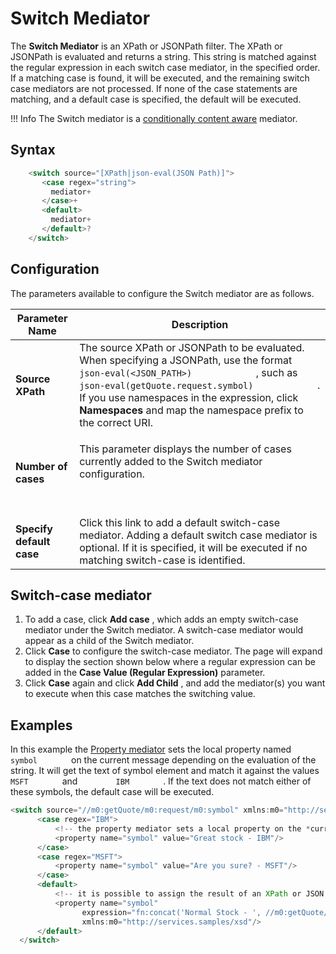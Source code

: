 # Switch Mediator

The **Switch Mediator** is an XPath or JSONPath filter. The XPath or JSONPath is evaluated and returns a string. This string is matched against the regular expression in each switch case mediator, in the specified order. If a matching case is found, it will be executed, and the remaining switch case mediators are not processed. If none of the case statements are matching, and a default case is specified, the default will be executed.

!!! Info
    The Switch mediator is a [conditionally content aware]({{base_path}}/reference/mediators/about-mediators/#classification-of-mediators) mediator.

## Syntax

``` java
    <switch source="[XPath|json-eval(JSON Path)]">
       <case regex="string">
         mediator+
       </case>+
       <default>
         mediator+
       </default>?
    </switch>
```

## Configuration

The parameters available to configure the Switch mediator are as follows.

<table>
<thead>
<tr class="header">
<th>Parameter Name</th>
<th>Description</th>
</tr>
</thead>
<tbody>
<tr class="odd">
<td><strong>Source XPath</strong></td>
<td>The source XPath or JSONPath to be evaluated. When specifying a JSONPath, use the format <code>             json-eval(&lt;JSON_PATH&gt;)            </code> , such as <code>             json-eval(getQuote.request.symbol)            </code> . If you use namespaces in the expression, click <strong>Namespaces</strong> and map the namespace prefix to the correct URI.</td>
</tr>
<tr class="even">
<td><strong>Number of cases</strong></td>
<td><p>This parameter displays the number of cases currently added to the Switch mediator configuration.</p>
<p><br />
</p></td>
</tr>
<tr class="odd">
<td><strong>Specify default case</strong></td>
<td>Click this link to add a default switch-case mediator. Adding a default switch case mediator is optional. If it is specified, it will be executed if no matching switch-case is identified.</td>
</tr>
</tbody>
</table>

## Switch-case mediator

1.  To add a case, click **Add case** , which adds an empty switch-case
    mediator under the Switch mediator. A switch-case mediator would
    appear as a child of the Switch mediator.
2.  Click **Case** to configure the switch-case mediator. The page will
    expand to display the section shown below where a regular expression
    can be added in the **Case Value (Regular Expression)** parameter.
3.  Click **Case** again and click **Add Child** , and add the
    mediator(s) you want to execute when this case matches the switching
    value.

## Examples

In this example the [Property mediator]({{base_path}}/reference/mediators/property-mediator) sets the local property named `         symbol        ` on the current message depending on the evaluation of the string. It will get the text of symbol element and match it against the values `         MSFT        ` and `         IBM        ` . If the text does not match either of these symbols, the default case will be executed.

``` java
<switch source="//m0:getQuote/m0:request/m0:symbol" xmlns:m0="http://services.samples/xsd">
      <case regex="IBM">
          <!-- the property mediator sets a local property on the *current* message -->
          <property name="symbol" value="Great stock - IBM"/>
      </case>
      <case regex="MSFT">
          <property name="symbol" value="Are you sure? - MSFT"/>
      </case>
      <default>
          <!-- it is possible to assign the result of an XPath or JSON Path expression as well -->
          <property name="symbol"
                expression="fn:concat('Normal Stock - ', //m0:getQuote/m0:request/m0:symbol)"
                xmlns:m0="http://services.samples/xsd"/>
      </default>
  </switch>
```

